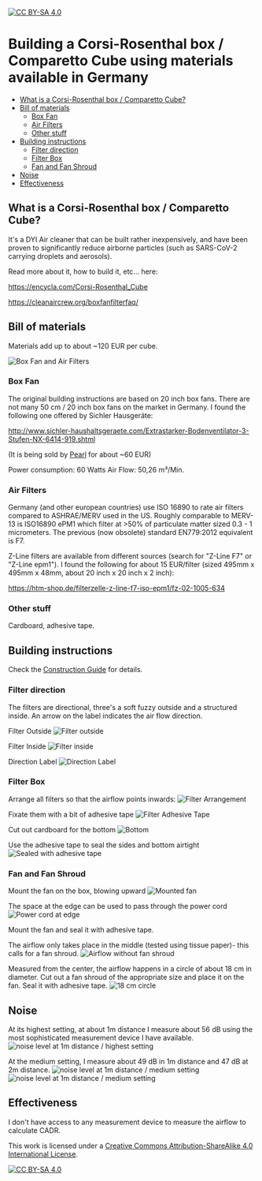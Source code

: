 [![CC BY-SA 4.0][cc-by-sa-shield]][cc-by-sa]


# Building a Corsi-Rosenthal box / Comparetto Cube using materials available in Germany <!-- omit in toc -->

- [What is a Corsi-Rosenthal box / Comparetto Cube?](#what-is-a-corsi-rosenthal-box--comparetto-cube)
- [Bill of materials](#bill-of-materials)
  - [Box Fan](#box-fan)
  - [Air Filters](#air-filters)
  - [Other stuff](#other-stuff)
- [Building instructions](#building-instructions)
  - [Filter direction](#filter-direction)
  - [Filter Box](#filter-box)
  - [Fan and Fan Shroud](#fan-and-fan-shroud)
- [Noise](#noise)
- [Effectiveness](#effectiveness)



## What is a Corsi-Rosenthal box / Comparetto Cube?

It's a DYI Air cleaner that can be built rather inexpensively, and have been proven to significantly reduce airborne particles (such as SARS-CoV-2 carrying droplets and aerosols).

Read more about it, how to build it, etc... here:

https://encycla.com/Corsi-Rosenthal_Cube

https://cleanaircrew.org/boxfanfilterfaq/ 


## Bill of materials

Materials add up to about ~120 EUR per cube.

![Box Fan and Air Filters](images/IMG_0870.jpeg)

### Box Fan

The original building instructions are based on 20 inch box fans. There are not many 50 cm / 20 inch box fans on the market in Germany. I found the following one offered by Sichler Hausgeräte:

http://www.sichler-haushaltsgeraete.com/Extrastarker-Bodenventilator-3-Stufen-NX-6414-919.shtml 

(It is being sold by [Pearl](https://www.pearl.de/a-NX6414-3033.shtml) for about ~60 EUR)

Power consumption: 60 Watts
Air Flow: 50,26 m³/Min.


### Air Filters

Germany (and other european countries) use ISO 16890 to rate air filters compared to ASHRAE/MERV used in the US. Roughly comparable to MERV-13 is ISO16890 ePM1 which filter at >50% of particulate matter sized 0.3 - 1 micrometers. The previous (now obsolete) standard EN779:2012 equivalent is F7.

Z-Line filters are available from different sources (search for "Z-Line F7" or "Z-Line epm1"). 
I found the following for about 15 EUR/filter (sized 495mm x 495mm x 48mm, about 20 inch x 20 inch x 2 inch):

https://htm-shop.de/filterzelle-z-line-f7-iso-epm1/fz-02-1005-634


### Other stuff

Cardboard, adhesive tape.



## Building instructions

Check the [Construction Guide](https://encycla.com/Corsi-Rosenthal_Cube#construction-guide) for details.

### Filter direction

The filters are directional, three's a soft fuzzy outside and a structured inside. An arrow on the label indicates the air flow direction.

Filter Outside
![Filter outside](images/IMG_0872.jpeg)

Filter Inside
![Filter inside](images/IMG_0871.jpeg)

Direction Label
![Direction Label](images/IMG_0873.jpeg)


### Filter Box

Arrange all filters so that the airflow points inwards:
![Filter Arrangement](images/IMG_0874.jpeg)

Fixate them with a bit of adhesive tape
![Filter Adhesive Tape](images/IMG_0875.jpeg)

Cut out cardboard for the bottom
![Bottom](images/IMG_0876.jpeg)

Use the adhesive tape to seal the sides and bottom  airtight
![Sealed with adhesive tape](images/IMG_0877.jpeg)


### Fan and Fan Shroud

Mount the fan on the box, blowing upward
![Mounted fan](images/IMG_0880.jpeg)

The space at the edge can be used to pass through the power cord
![Power cord at edge](images/IMG_0879.jpeg)

Mount the fan and seal it with adhesive tape.

The airflow only takes place in the middle (tested using tissue paper)- this calls for a fan shroud.
![Airflow without fan shroud](images/IMG_0882.jpeg)

Measured from the center, the airflow happens in a circle of about 18 cm in diameter. Cut out a fan shroud of the appropriate size and place it on the fan. Seal it with adhesive tape.
![18 cm circle](images/IMG_0885.jpeg)


## Noise

At its highest setting, at about 1m distance I measure about 56 dB using the most sophisticated measurement device I have available.
![noise level at 1m distance / highest setting](images/IMG_0890.jpeg)

At the medium setting, I measure about 49 dB in 1m distance and 47 dB at 2m distance.
![noise level at 1m distance / medium setting](images/IMG_0891.jpeg)
![noise level at 1m distance / medium setting](images/IMG_0895.jpeg)


## Effectiveness

I don't have access to any measurement device to measure the airflow to calculate CADR.






This work is licensed under a
[Creative Commons Attribution-ShareAlike 4.0 International License][cc-by-sa].

[![CC BY-SA 4.0][cc-by-sa-image]][cc-by-sa]

[cc-by-sa]: http://creativecommons.org/licenses/by-sa/4.0/
[cc-by-sa-image]: https://licensebuttons.net/l/by-sa/4.0/88x31.png
[cc-by-sa-shield]: https://img.shields.io/badge/License-CC%20BY--SA%204.0-lightgrey.svg

